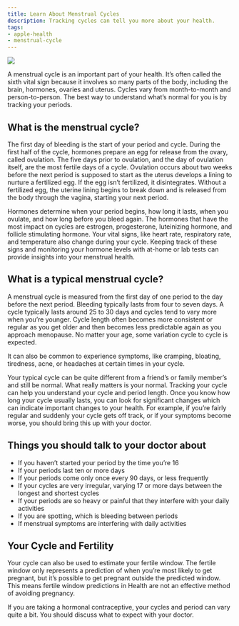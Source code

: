 ```yaml
---
title: Learn About Menstrual Cycles
description: Tracking cycles can tell you more about your health.
tags:
- apple-health
- menstrual-cycle
---
```


![](/images/apple-health/MenstrualCycle_Article_Illustration-2.jpg)

A menstrual cycle is an important part of your health. It’s often called the sixth vital sign because it involves so many parts of the body, including the brain, hormones, ovaries and uterus. Cycles vary from month-to-month and person-to-person. The best way to understand what’s normal for you is by tracking your periods.

## What is the menstrual cycle?

The first day of bleeding is the start of your period and cycle. During the first half of the cycle, hormones prepare an egg for release from the ovary, called ovulation. The five days prior to ovulation, and the day of ovulation itself, are the most fertile days of a cycle. Ovulation occurs about two weeks before the next period is supposed to start as the uterus develops a lining to nurture a fertilized egg. If the egg isn’t fertilized, it disintegrates. Without a fertilized egg, the uterine lining begins to break down and is released from the body through the vagina, starting your next period.

Hormones determine when your period begins, how long it lasts, when you ovulate, and how long before you bleed again. The hormones that have the most impact on cycles are estrogen, progesterone, luteinizing hormone, and follicle stimulating hormone. Your vital signs, like heart rate, respiratory rate, and temperature also change during your cycle. Keeping track of these signs and monitoring your hormone levels with at-home or lab tests can provide insights into your menstrual health.

## What is a typical menstrual cycle?

A menstrual cycle is measured from the first day of one period to the day before the next period. Bleeding typically lasts from four to seven days. A cycle typically lasts around 25 to 30 days and cycles tend to vary more when you’re younger. Cycle length often becomes more consistent or regular as you get older and then becomes less predictable again as you approach menopause. No matter your age, some variation cycle to cycle is expected.

It can also be common to experience symptoms, like cramping, bloating, tiredness, acne, or headaches at certain times in your cycle.

Your typical cycle can be quite different from a friend’s or family member’s and still be normal. What really matters is your normal. Tracking your cycle can help you understand your cycle and period length. Once you know how long your cycle usually lasts, you can look for significant changes which can indicate important changes to your health. For example, if you’re fairly regular and suddenly your cycle gets off track, or if your symptoms become worse, you should bring this up with your doctor.

## Things you should talk to your doctor about

- If you haven’t started your period by the time you’re 16
- If your periods last ten or more days
- If your periods come only once every 90 days, or less frequently
- If your cycles are very irregular, varying 17 or more days between the longest and shortest cycles
- If your periods are so heavy or painful that they interfere with your daily activities
- If you are spotting, which is bleeding between periods
- If menstrual symptoms are interfering with daily activities

## Your Cycle and Fertility

Your cycle can also be used to estimate your fertile window. The fertile window only represents a prediction of when you’re most likely to get pregnant, but it’s possible to get pregnant outside the predicted window. This means fertile window predictions in Health are not an effective method of avoiding pregnancy.

If you are taking a hormonal contraceptive, your cycles and period can vary quite a bit. You should discuss what to expect with your doctor.
